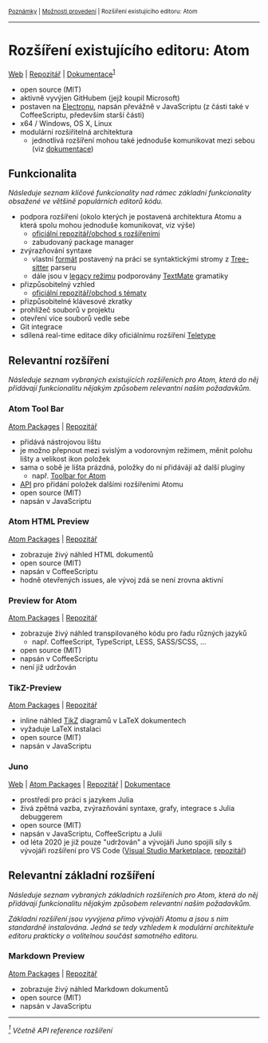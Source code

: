 <sub>[Poznámky](../README.md)
| [Možnosti provedení](README.md)
| Rozšíření existujícího editoru: Atom
<sub>

---

# Rozšíření existujícího editoru: Atom

[Web](https://atom.io)
| [Repozitář](https://github.com/atom/atom)
| [Dokumentace](https://atom.io/docs)<sup>[1](#note-1)</sup>

- open source (MIT)
- aktivně vyvýjen GitHubem (jejž koupil Microsoft)
- postaven na [Electronu](electron.md), napsán převážně v JavaScriptu (z části
    také v CoffeeScriptu, především starší části)
- x64 / Windows, OS X, Linux
- modulární rozšiřitelná architektura
    - jednotlivá rozšíření mohou také jednoduše komunikovat mezi sebou (viz
        [dokumentace](
        https://flight-manual.atom.io/behind-atom/sections/interacting-with-other-packages-via-services/))

## Funkcionalita

*Následuje seznam klíčové funkcionality nad rámec základní funkcionality
obsažené ve většině populárních editorů kódu.*

- podpora rozšíření (okolo kterých je postavená architektura Atomu a která spolu
    mohou jednoduše komunikovat, viz výše)
    - [oficiální repozitář/obchod s rozšířeními](https://atom.io/packages)
    - zabudovaný package manager
- zvýrazňování syntaxe
    - vlastní [formát](
        https://flight-manual.atom.io/hacking-atom/sections/creating-a-grammar/)
        postavený na práci se syntaktickými stromy z [Tree-sitter](
        http://tree-sitter.github.io/tree-sitter/) parseru
    - dále jsou v [legacy režimu](
        https://flight-manual.atom.io/hacking-atom/sections/creating-a-legacy-textmate-grammar/)
        podporovány [TextMate](
        https://macromates.com/manual/en/language_grammars) gramatiky
- přizpůsobitelný vzhled
    - [oficiální repozitář/obchod s tématy](https://atom.io/themes)
- přizpůsobitelné klávesové zkratky
- prohlížeč souborů v projektu
- otevření více souborů vedle sebe
- Git integrace
- sdílená real-time editace díky oficiálnímu rozšíření [Teletype](https://teletype.atom.io)

## Relevantní rozšíření

*Následuje seznam vybraných existujících rozšířeních pro Atom, která do něj
přidávají funkcionalitu nějakým způsobem relevantní našim požadavkům.*

### Atom Tool Bar

[Atom Packages](https://atom.io/packages/tool-bar)
| [Repozitář](https://github.com/suda/tool-bar)

- přidává nástrojovou lištu
- je možno přepnout mezi svislým a vodorovným režimem, měnit polohu lišty a
    velikost ikon položek
- sama o sobě je lišta prázdná, položky do ní přidávájí až další pluginy
    - např. [Toolbar for Atom](https://atom.io/packages/tool-bar-atom)
- [API](https://github.com/suda/tool-bar#integrating-instructions) pro přidání
    položek dalšími rozšířeními Atomu
- open source (MIT)
- napsán v JavaScriptu

### Atom HTML Preview

[Atom Packages](https://atom.io/packages/atom-html-preview)
| [Repozitář](https://github.com/harmsk/atom-html-preview)

- zobrazuje živý náhled HTML dokumentů
- open source (MIT)
- napsán v CoffeeScriptu
- hodně otevřených issues, ale vývoj zdá se není zrovna aktivní

### Preview for Atom

[Atom Packages](https://atom.io/packages/preview)
| [Repozitář](https://github.com/Glavin001/atom-preview)

- zobrazuje živý náhled transpilovaného kódu pro řadu různých jazyků
    - např. CoffeeScript, TypeScript, LESS, SASS/SCSS, ...
- open source (MIT)
- napsán v CoffeeScriptu
- není již udržován

### TikZ-Preview

[Atom Packages](https://atom.io/packages/tikz-preview)
| [Repozitář](https://github.com/PhilippImhof/tikz-preview)

- inline náhled [TikZ](https://texample.net/tikz/examples/) diagramů v LaTeX
    dokumentech
- vyžaduje LaTeX instalaci
- open source (MIT)
- napsán v JavaScriptu

### Juno

[Web](https://junolab.org)
| [Atom Packages](https://atom.io/packages/uber-juno)
| [Repozitář](https://github.com/JunoLab/atom-julia-client)
| [Dokumentace](http://docs.junolab.org/latest/)

- prostředí pro práci s jazykem Julia
- živá zpětná vazba, zvýrazňování syntaxe, grafy, integrace s Julia debuggerem
- open source (MIT)
- napsán v JavaScriptu, CoffeeScriptu a Julii
- od léta 2020 je již pouze "udržován" a vývojáři Juno spojili síly s vývojáři
    rozšíření pro VS Code ([Visual Studio Marketplace](
    https://marketplace.visualstudio.com/items?itemName=julialang.language-julia
    ), [repozitář](https://github.com/julia-vscode/julia-vscode))

## Relevantní základní rozšíření

*Následuje seznam vybraných základních rozšířeních pro Atom, která do něj
přidávají funkcionalitu nějakým způsobem relevantní našim požadavkům.*

*Základní rozšíření jsou vyvýjena přímo vývojáři Atomu a jsou s ním standardně
instalována. Jedná se tedy vzhledem k modulární architektuře editoru prakticky o
volitelnou součást samotného editoru.*

### Markdown Preview

[Atom Packages](https://atom.io/packages/markdown-preview)
| [Repozitář](https://github.com/atom/markdown-preview)

- zobrazuje živý náhled Markdown dokumentů
- open source (MIT)
- napsán v JavaScriptu

---

*<a href="#note-1" name="note-1"><sup>1</sup></a> Včetně API reference
rozšíření*
